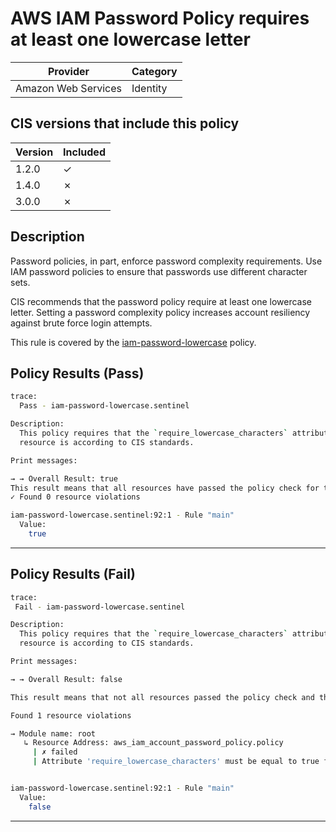 # AWS IAM Password Policy requires at least one lowercase letter

| Provider            | Category     |
|---------------------|--------------|
| Amazon Web Services | Identity     |

## CIS versions that include this policy

| Version | Included |
|---------|----------|
| 1.2.0   | &check;  |
| 1.4.0   | &cross;  |
| 3.0.0   | &cross;  |

## Description

Password policies, in part, enforce password complexity requirements. Use IAM password policies to ensure that passwords use different character sets. 

CIS recommends that the password policy require at least one lowercase letter. Setting a password complexity policy increases account resiliency against brute force login attempts.

This rule is covered by the [iam-password-lowercase](https://github.com/hashicorp/policy-library-cis-aws-iam-terraform/blob/main/policies/iam-password-lowercase.sentinel) policy.

## Policy Results (Pass)
```bash
trace:
  Pass - iam-password-lowercase.sentinel

Description:
  This policy requires that the `require_lowercase_characters` attribute of the `aws_iam_account_password_policy` 
  resource is according to CIS standards.

Print messages:

→ → Overall Result: true
This result means that all resources have passed the policy check for the policy iam-password-lowercase.
✓ Found 0 resource violations

iam-password-lowercase.sentinel:92:1 - Rule "main"
  Value:
    true
```

---

## Policy Results (Fail)
```bash
trace:
 Fail - iam-password-lowercase.sentinel

Description:
  This policy requires that the `require_lowercase_characters` attribute of the `aws_iam_account_password_policy` 
  resource is according to CIS standards.

Print messages:

→ → Overall Result: false

This result means that not all resources passed the policy check and the protected behavior is not allowed for the policy iam-password-lowercase.

Found 1 resource violations

→ Module name: root
   ↳ Resource Address: aws_iam_account_password_policy.policy
     | ✗ failed
     | Attribute 'require_lowercase_characters' must be equal to true for 'aws_iam_account_password_policy' resources. Refer to https://docs.aws.amazon.com/securityhub/latest/userguide/iam-controls.html#iam-12 for more details.


iam-password-lowercase.sentinel:92:1 - Rule "main"
  Value:
    false
```

---
